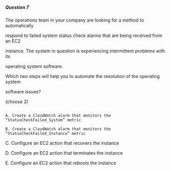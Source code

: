 ##### Question 7


The operations team in your company are looking for a method to automatically

respond to failed system status check alarms that are being received from an EC2

instance. The system in question is experiencing intermittent problems with its

operating system software.


Which two steps will help you to automate the resolution of the operating system

software issues?

(choose 2)


```

A. Create a CloudWatch alarm that monitors the “StatusCheckFailed_System” metric

B. Create a CloudWatch alarm that monitors the “StatusCheckFailed_Instance” metric

```


C. Configure an EC2 action that recovers the instance


D. Configure an EC2 action that terminates the instance


E. Configure an EC2 action that reboots the instance

